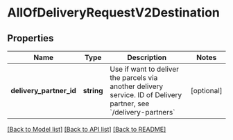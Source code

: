 # AllOfDeliveryRequestV2Destination

## Properties
Name | Type | Description | Notes
------------ | ------------- | ------------- | -------------
**delivery_partner_id** | **string** | Use if want to deliver the parcels via another delivery service. ID of Delivery partner, see &#x60;/delivery-partners&#x60; | [optional] 

[[Back to Model list]](../../README.md#documentation-for-models) [[Back to API list]](../../README.md#documentation-for-api-endpoints) [[Back to README]](../../README.md)

